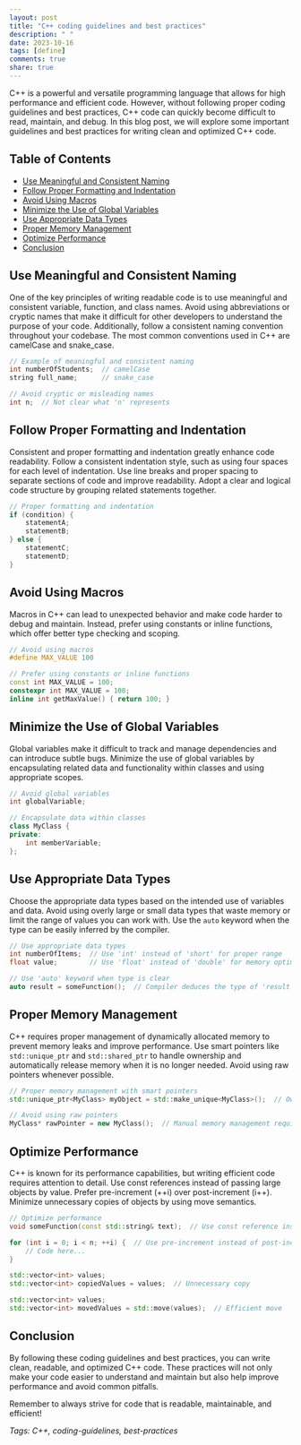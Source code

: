 ```yaml
---
layout: post
title: "C++ coding guidelines and best practices"
description: " "
date: 2023-10-16
tags: [define]
comments: true
share: true
---
```


C++ is a powerful and versatile programming language that allows for high performance and efficient code. However, without following proper coding guidelines and best practices, C++ code can quickly become difficult to read, maintain, and debug. In this blog post, we will explore some important guidelines and best practices for writing clean and optimized C++ code.

## Table of Contents
- [Use Meaningful and Consistent Naming](#use-meaningful-and-consistent-naming)
- [Follow Proper Formatting and Indentation](#follow-proper-formatting-and-indentation)
- [Avoid Using Macros](#avoid-using-macros)
- [Minimize the Use of Global Variables](#minimize-the-use-of-global-variables)
- [Use Appropriate Data Types](#use-appropriate-data-types)
- [Proper Memory Management](#proper-memory-management)
- [Optimize Performance](#optimize-performance)
- [Conclusion](#conclusion)

## Use Meaningful and Consistent Naming

One of the key principles of writing readable code is to use meaningful and consistent variable, function, and class names. Avoid using abbreviations or cryptic names that make it difficult for other developers to understand the purpose of your code. Additionally, follow a consistent naming convention throughout your codebase. The most common conventions used in C++ are camelCase and snake_case.

```cpp
// Example of meaningful and consistent naming
int numberOfStudents;  // camelCase
string full_name;      // snake_case

// Avoid cryptic or misleading names
int n;  // Not clear what 'n' represents
```

## Follow Proper Formatting and Indentation

Consistent and proper formatting and indentation greatly enhance code readability. Follow a consistent indentation style, such as using four spaces for each level of indentation. Use line breaks and proper spacing to separate sections of code and improve readability. Adopt a clear and logical code structure by grouping related statements together.

```cpp
// Proper formatting and indentation
if (condition) {
    statementA;
    statementB;
} else {
    statementC;
    statementD;
}
```

## Avoid Using Macros

Macros in C++ can lead to unexpected behavior and make code harder to debug and maintain. Instead, prefer using constants or inline functions, which offer better type checking and scoping.

```cpp
// Avoid using macros
#define MAX_VALUE 100

// Prefer using constants or inline functions
const int MAX_VALUE = 100;
constexpr int MAX_VALUE = 100;
inline int getMaxValue() { return 100; }
```

## Minimize the Use of Global Variables

Global variables make it difficult to track and manage dependencies and can introduce subtle bugs. Minimize the use of global variables by encapsulating related data and functionality within classes and using appropriate scopes.

```cpp
// Avoid global variables
int globalVariable;

// Encapsulate data within classes
class MyClass {
private:
    int memberVariable;
};
```

## Use Appropriate Data Types

Choose the appropriate data types based on the intended use of variables and data. Avoid using overly large or small data types that waste memory or limit the range of values you can work with. Use the `auto` keyword when the type can be easily inferred by the compiler.

```cpp
// Use appropriate data types
int numberOfItems;  // Use 'int' instead of 'short' for proper range
float value;        // Use 'float' instead of 'double' for memory optimization

// Use 'auto' keyword when type is clear
auto result = someFunction();  // Compiler deduces the type of 'result'
```

## Proper Memory Management

C++ requires proper management of dynamically allocated memory to prevent memory leaks and improve performance. Use smart pointers like `std::unique_ptr` and `std::shared_ptr` to handle ownership and automatically release memory when it is no longer needed. Avoid using raw pointers whenever possible.

```cpp
// Proper memory management with smart pointers
std::unique_ptr<MyClass> myObject = std::make_unique<MyClass>();  // Ownership managed by std::unique_ptr

// Avoid using raw pointers
MyClass* rawPointer = new MyClass();  // Manual memory management required
```

## Optimize Performance

C++ is known for its performance capabilities, but writing efficient code requires attention to detail. Use const references instead of passing large objects by value. Prefer pre-increment (++i) over post-increment (i++). Minimize unnecessary copies of objects by using move semantics.

```cpp
// Optimize performance
void someFunction(const std::string& text);  // Use const reference instead of passing by value

for (int i = 0; i < n; ++i) {  // Use pre-increment instead of post-increment
    // Code here...
}

std::vector<int> values;
std::vector<int> copiedValues = values;  // Unnecessary copy

std::vector<int> values;
std::vector<int> movedValues = std::move(values);  // Efficient move
```

## Conclusion

By following these coding guidelines and best practices, you can write clean, readable, and optimized C++ code. These practices will not only make your code easier to understand and maintain but also help improve performance and avoid common pitfalls.

Remember to always strive for code that is readable, maintainable, and efficient!

*Tags: C++, coding-guidelines, best-practices*